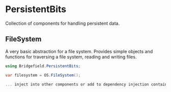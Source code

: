 # PersistentBits

Collection of components for handling persistent data.

## FileSystem

A very basic abstraction for a file system.
Provides simple objects and functions for traversing a file system,
reading and writing files.

```csharp
using Bridgefield.PersistentBits;

var filesystem = OS.FileSystem();

... inject into other components or add to dependency injection container of your choice
```
